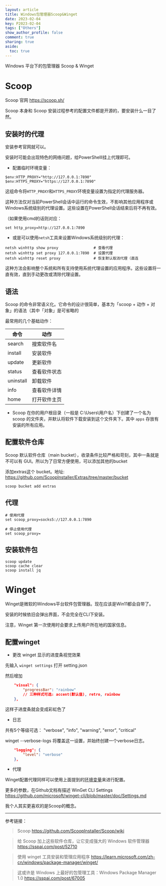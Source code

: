 ```yaml
---
layout: article
title: Windows包管理器Scoop&Winget
date: 2023-02-04
key: P2023-02-04
tags: ["Others"]
show_author_profile: false
comment: true
sharing: true
aside:
  toc: true
---
```


Windows 平台下的包管理器 Scoop & Winget

<!--more-->

# Scoop

Scoop 官网 <https://scoop.sh/>

Scoop 本身和 Scoop 安装过程参考的配置文件都是开源的，要安装什么一目了然。

## 安装时的代理

安装参考官网就可以。

安装时可能会出现特色的网络问题，给PowerShelll挂上代理即可。

- 配置临时环境变量：

```shell
$env:HTTP_PROXY="http://127.0.0.1:7890"
$env:HTTPS_PROXY="https://127.0.0.1:7890"
```

这组命令将`HTTP_PROXY`和`HTTPS_PROXY`环境变量设置为指定的代理服务器。

这种方法仅对当前PowerShell会话中运行的命令生效，不影响其他应用程序或Windows系统级别的代理设置。这些设置在PowerShell会话结束后将不再有效。

（如果使用cmd的话则对应：

```shell
set http_proxy=http://127.0.0.1:7890
```



- 或是可以使用`netsh`工具来设置Windows系统级别的代理：

```shell
netsh winhttp show proxy				# 查看代理
netsh winhttp set proxy 127.0.0.1:7890	# 设置代理
netsh winhttp reset proxy				# 恢复默认取消代理（直连
```

这种方法会影响整个系统和所有支持使用系统代理设置的应用程序。这些设置将一直有效，直到手动更改或清除代理设置。



## 语法

Scoop 的命令非常语义化。它命令的设计很简单，基本为「scoop + 动作 + 对象」的语法（其中「对象」是可省略的

最常用的几个基础动作：

| 命令      | 动作         |
| --------- | ------------ |
| search    | 搜索软件名   |
| install   | 安装软件     |
| update    | 更新软件     |
| status    | 查看软件状态 |
| uninstall | 卸载软件     |
| info      | 查看软件详情 |
| home      | 打开软件主页 |

- Scoop 在你的用户根目录（一般是 C:\Users\用户名）下创建了一个名为 scoop 的文件夹，并默认将软件下载安装到这个文件夹下。其中 `apps` 存放有安装的所有应用。

## 配置软件仓库

 Scoop 默认软件仓库（main bucket），收录条件比较严格和苛刻，其中一条就是不可以有 GUI。所以为了日常方便使用，可以添加其他的bucket

添加extras这个 bucket。地址: https://github.com/ScoopInstaller/Extras/tree/master/bucket

```shell
scoop bucket add extras
```

## 代理

```shell
# 使用代理
set scoop_proxy=socks5://127.0.0.1:7890

# 停止使用代理
set scoop_proxy=
```

## 安装软件包

```shell
scoop update
scoop cache clear
scoop install jq
```



# Winget

Winget是微软的Windows平台软件包管理器。现在应该是Win11都会自带了。

安装的时候依旧会弹出界面，不会完全在CLI下安装。

注意，Winget 第一次使用时会要求上传用户所在地的国家信息。

## 配置winget

- 更改 winget 显示的进度条视觉效果

先输入 `winget settings` 打开 setting.json

然后增加

```json
    "visual": {
        "progressBar": "rainbow"
        // 三种样式可选: accent(默认值), retro, rainbow
    },
```

这样子进度条就会变成彩虹色了

- 日志

共有5个等级可选： "verbose", "info", "warning", "error", "critical"

winget --verbose-logs 将覆盖这一设置，并始终创建一个verbose日志。

```json
    "logging": {
		"level": "verbose"
    },
```

- 代理

Winget配置代理同样可以使用上面提到的[环境变量](#安装时的代理)来进行配置。

更多的参数，在Github文档有描述
WinGet CLI Settings https://github.com/microsoft/winget-cli/blob/master/doc/Settings.md



我个人其实更喜欢的是Scoop的概念。

---

参考链接：

> Scoop https://github.com/ScoopInstaller/Scoop/wiki

> 给 Scoop 加上这些软件仓库，让它变成强大的 Windows 软件管理器 https://sspai.com/post/52710

> 使用 winget 工具安装和管理应用程序 https://learn.microsoft.com/zh-cn/windows/package-manager/winget/

> 这或许是 Windows 上最好的包管理工具：Windows Package Manager 1.0 https://sspai.com/post/67005